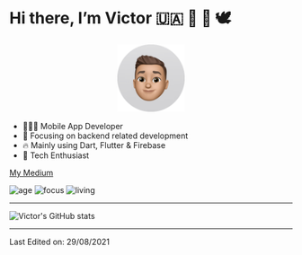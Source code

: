 # Hi there, I’m Victor 🇺🇦 💙 💛 🕊

<p align="center">
<img src="memoji.jpeg" alt="drawing" width="120"/>
</p>

- 👨🏽‍💻 Mobile App Developer
- 👑 Focusing on backend related development
- 🔥 Mainly using Dart, Flutter & Firebase
- 🚀 Tech Enthusiast

[My Medium](https://medium.com/@victorblaess)

![age](https://img.shields.io/badge/age-26-blue)
![focus](https://img.shields.io/badge/focus-backend-brightgreen)
![living](https://img.shields.io/badge/living-germany-3c9)

----


![Victor's GitHub stats](https://github-readme-stats.vercel.app/api?username=vicdotdevelop&count_private=true&show_icons=true&theme=radical)


----

Last Edited on: 29/08/2021
